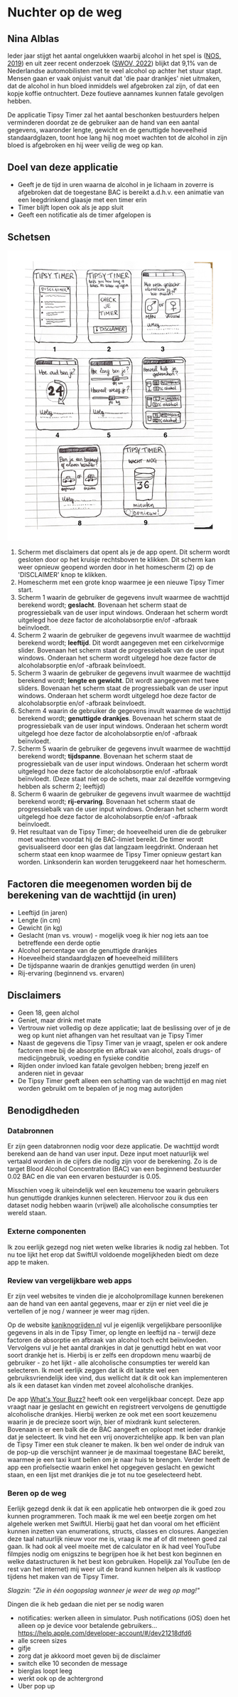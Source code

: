 # Nuchter op de weg
## Nina Alblas
Ieder jaar stijgt het aantal ongelukken waarbij alcohol in het spel is ([NOS, 2019](https://nos.nl/artikel/2308458-zorgwekkende-toename-aantal-verkeersdoden-door-alcohol-meer-dan-verdubbeld)) en uit zeer recent onderzoek ([SWOV, 2022](https://swov.nl/nl/nieuws/nederlandse-weggebruikers-europees-perspectief-resultaten-van-het-esra2-onderzoek)) blijkt dat 9,1% van de Nederlandse automobilisten met te veel alcohol op achter het stuur stapt. Mensen gaan er vaak onjuist vanuit dat 'die paar drankjes' niet uitmaken, dat de alcohol in hun bloed inmiddels wel afgebroken zal zijn, of dat een kopje koffie ontnuchtert. Deze foutieve aannames kunnen fatale gevolgen hebben.

De applicatie Tipsy Timer zal het aantal beschonken bestuurders helpen verminderen doordat ze de gebruiker aan de hand van een aantal gegevens, waaronder lengte, gewicht en de genuttigde hoeveelheid standaardglazen, toont hoe lang hij nog moet wachten tot de alcohol in zijn bloed is afgebroken en hij weer veilig de weg op kan.

## Doel van deze applicatie
* Geeft je de tijd in uren waarna de alcohol in je lichaam in zoverre is afgebroken dat de toegestane BAC is bereikt a.d.h.v. een animatie van een leegdrinkend glaasje met een timer erin
* Timer blijft lopen ook als je app sluit
* Geeft een notificatie als de timer afgelopen is

## Schetsen
![Schetsen van alle 8 views van de applicatie](doc/TIPSY-TIMER.png)

1. Scherm met disclaimers dat opent als je de app opent. Dit scherm wordt gesloten door op het kruisje rechtsboven te klikken. Dit scherm kan weer opnieuw geopend worden door in het homescherm (2) op de 'DISCLAIMER' knop te klikken.
2. Homescherm met een grote knop waarmee je een nieuwe Tipsy Timer start.
3. Scherm 1 waarin de gebruiker de gegevens invult waarmee de wachttijd berekend wordt; **geslacht**. Bovenaan het scherm staat de progressiebalk van de user input windows. Onderaan het scherm wordt uitgelegd hoe deze factor de alcoholabsorptie en/of -afbraak beïnvloedt.
4. Scherm 2 waarin de gebruiker de gegevens invult waarmee de wachttijd berekend wordt; **leeftijd**. Dit wordt aangegeven met een cirkelvormige slider. Bovenaan het scherm staat de progressiebalk van de user input windows. Onderaan het scherm wordt uitgelegd hoe deze factor de alcoholabsorptie en/of -afbraak beïnvloedt.
5. Scherm 3 waarin de gebruiker de gegevens invult waarmee de wachttijd berekend wordt; **lengte en gewicht**. Dit wordt aangegeven met twee sliders. Bovenaan het scherm staat de progressiebalk van de user input windows. Onderaan het scherm wordt uitgelegd hoe deze factor de alcoholabsorptie en/of -afbraak beïnvloedt.
6. Scherm 4 waarin de gebruiker de gegevens invult waarmee de wachttijd berekend wordt; **genuttigde drankjes**. Bovenaan het scherm staat de progressiebalk van de user input windows. Onderaan het scherm wordt uitgelegd hoe deze factor de alcoholabsorptie en/of -afbraak beïnvloedt.
7. Scherm 5 waarin de gebruiker de gegevens invult waarmee de wachttijd berekend wordt; **tijdspanne**. Bovenaan het scherm staat de progressiebalk van de user input windows. Onderaan het scherm wordt uitgelegd hoe deze factor de alcoholabsorptie en/of -afbraak beïnvloedt. (Deze staat niet op de schets, maar zal dezelfde vormgeving hebben als scherm 2; leeftijd)
8. Scherm 6 waarin de gebruiker de gegevens invult waarmee de wachttijd berekend wordt; **rij-ervaring**. Bovenaan het scherm staat de progressiebalk van de user input windows. Onderaan het scherm wordt uitgelegd hoe deze factor de alcoholabsorptie en/of -afbraak beïnvloedt.
9. Het resultaat van de Tipsy Timer; de hoeveelheid uren die de gebruiker moet wachten voordat hij de BAC-limiet bereikt. De timer wordt gevisualiseerd door een glas dat langzaam leegdrinkt. Onderaan het scherm staat een knop waarmee de Tipsy Timer opnieuw gestart kan worden. Linksonderin kan worden teruggekeerd naar het homescherm.


## Factoren die meegenomen worden bij de berekening van de wachttijd (in uren)
* Leeftijd (in jaren)
* Lengte (in cm)
* Gewicht (in kg)
* Geslacht (man vs. vrouw) - mogelijk voeg ik hier nog iets aan toe betreffende een derde optie
* Alcohol percentage van de genuttigde drankjes
* Hoeveelheid standaardglazen **of** hoeveelheid milliliters
* De tijdspanne waarin de drankjes genuttigd werden (in uren)
* Rij-ervaring (beginnend vs. ervaren)

## Disclaimers
* Geen 18, geen alchol
* Geniet, maar drink met mate
* Vertrouw niet volledig op deze applicatie; laat de beslissing over of je de weg op kunt niet afhangen van het resultaat van je Tipsy Timer
* Naast de gegevens die Tipsy Timer van je vraagt, spelen er ook andere factoren mee bij de absorptie en afbraak van alcohol, zoals drugs- of medicijngebruik, voeding en fysieke conditie
* Rijden onder invloed kan fatale gevolgen hebben; breng jezelf en anderen niet in gevaar
* De Tipsy Timer geeft alleen een schatting van de wachttijd en mag niet worden gebruikt om te bepalen of je nog mag autorijden

## Benodigdheden
### Databronnen
Er zijn geen databronnen nodig voor deze applicatie. De wachttijd wordt berekend aan de hand van user input. Deze input moet natuurlijk wel vertaald worden in de cijfers die nodig zijn voor de berekening. Zo is de target Blood Alcohol Concentration (BAC) van een beginnend bestuurder 0.02 BAC en die van een ervaren bestuurder is 0.05.

Misschien voeg ik uiteindelijk wel een keuzemenu toe waarin gebruikers hun genuttigde drankjes kunnen selecteren. Hiervoor zou ik dus een dataset nodig hebben waarin (vrijwel) alle alcoholische consumpties ter wereld staan.

### Externe componenten
Ik zou eerlijk gezegd nog niet weten welke libraries ik nodig zal hebben. Tot nu toe lijkt het erop dat SwiftUI voldoende mogelijkheden biedt om deze app te maken.

### Review van vergelijkbare web apps
Er zijn veel websites te vinden die je alcoholpromillage kunnen berekenen aan de hand van een aantal gegevens, maar er zijn er niet veel die je vertellen of je nog / wanneer je weer mag rijden.

Op de website [kaniknogrijden.nl](https://kaniknogrijden.nl/berekenen) vul je eigenlijk vergelijkbare persoonlijke gegevens in als in de Tipsy Timer, op lengte en leeftijd na - terwijl deze factoren de absorptie en afbraak van alcohol toch echt beïnvloeden. Vervolgens vul je het aantal drankjes in dat je genuttigd hebt en wat voor soort drankje het is. Hierbij is er zelfs een dropdown menu waarbij de gebruiker - zo het lijkt - alle alcoholische consumpties ter wereld kan selecteren. Ik moet eerlijk zeggen dat ik dit laatste wel een gebruiksvriendelijk idee vind, dus wellicht dat ik dit ook kan implementeren als ik een dataset kan vinden met zoveel alcoholische drankjes.

De app [What's Your Buzz?](https://apps.apple.com/nl/app/whats-your-buzz/id930934750?l=en) heeft ook een vergelijkbaar concept. Deze app vraagt naar je geslacht en gewicht en registreert vervolgens de genuttigde alcoholische drankjes. Hierbij werken ze ook met een soort keuzemenu waarin je de precieze soort wijn, bier of mixdrank kunt selecteren. Bovenaan is er een balk die de BAC aangeeft en oploopt met ieder drankje dat je selecteert. Ik vind het een vrij onoverzichtelijke app. Ik ben van plan de Tipsy Timer een stuk cleaner te maken. Ik ben wel onder de indruk van de pop-up die verschijnt wanneer je de maximaal toegestane BAC bereikt, waarmee je een taxi kunt bellen om je naar huis te brengen. Verder heeft de app een profielsectie waarin enkel het opgegeven geslacht en gewicht staan, en een lijst met drankjes die je tot nu toe geselecteerd hebt.

### Beren op de weg
Eerlijk gezegd denk ik dat ik een applicatie heb ontworpen die ik goed zou kunnen programmeren. Toch maak ik me wel een beetje zorgen om het algehele werken met SwiftUI. Hierbij gaat het dan vooral om het efficiënt kunnen inzetten van enumerations, structs, classes en closures. Aangezien deze taal natuurlijk nieuw voor me is, vraag ik me af of dit meteen goed zal gaan. Ik had ook al veel moeite met de calculator en ik had veel YouTube filmpjes nodig om enigszins te begrijpen hoe ik het best kon beginnen en welke datastructuren ik het best kon gebruiken. Hopelijk zal YouTube (en de rest van het internet) mij weer uit de brand kunnen helpen als ik vastloop tijdens het maken van de Tipsy Timer.

*Slagzin: "Zie in één oogopslag wanneer je weer de weg op mag!"*

Dingen die ik heb gedaan die niet per se nodig waren
- notificaties: werken alleen in simulator. Push notifications (iOS) doen het alleen op je device voor betalende gebruikers... https://help.apple.com/developer-account/#/dev21218dfd6
- alle screen sizes
- gifje
- zorg dat je akkoord moet geven bij de disclaimer
- switch elke 10 seconden de message
- bierglas loopt leeg
- werkt ook op de achtergrond
- Uber pop up
